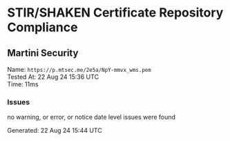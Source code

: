 # STIR/SHAKEN Certificate Repository Compliance

## Martini Security

Name: `https://p.mtsec.me/2e5a/NpY-mmvx_wms.pem`\
Tested At: 22 Aug 24 15:36 UTC\
Time: 11ms

### Issues

no warning, or error, or notice date level issues were found

Generated: 22 Aug 24 15:44 UTC